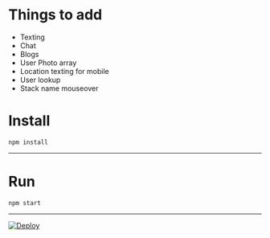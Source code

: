# Things to add

  - Texting
  - Chat
  - Blogs
  - User Photo array
  - Location texting for mobile
  - User lookup
  - Stack name mouseover
  
# Install

`npm install`

---

# Run

`npm start`

---

<a href="https://heroku.com/deploy">
  <img src="https://www.herokucdn.com/deploy/button.svg" alt="Deploy">
</a>